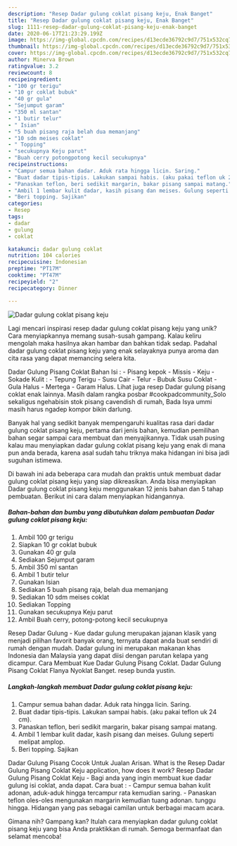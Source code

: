 ```yaml
---
description: "Resep Dadar gulung coklat pisang keju, Enak Banget"
title: "Resep Dadar gulung coklat pisang keju, Enak Banget"
slug: 1111-resep-dadar-gulung-coklat-pisang-keju-enak-banget
date: 2020-06-17T21:23:29.199Z
image: https://img-global.cpcdn.com/recipes/d13ecde36792c9d7/751x532cq70/dadar-gulung-coklat-pisang-keju-foto-resep-utama.jpg
thumbnail: https://img-global.cpcdn.com/recipes/d13ecde36792c9d7/751x532cq70/dadar-gulung-coklat-pisang-keju-foto-resep-utama.jpg
cover: https://img-global.cpcdn.com/recipes/d13ecde36792c9d7/751x532cq70/dadar-gulung-coklat-pisang-keju-foto-resep-utama.jpg
author: Minerva Brown
ratingvalue: 3.2
reviewcount: 8
recipeingredient:
- "100 gr terigu"
- "10 gr coklat bubuk"
- "40 gr gula"
- "Sejumput garam"
- "350 ml santan"
- "1 butir telur"
- " Isian"
- "5 buah pisang raja belah dua memanjang"
- "10 sdm meises coklat"
- " Topping"
- "secukupnya Keju parut"
- "Buah cerry potongpotong kecil secukupnya"
recipeinstructions:
- "Campur semua bahan dadar. Aduk rata hingga licin. Saring."
- "Buat dadar tipis-tipis. Lakukan sampai habis. (aku pakai teflon uk 24 cm)."
- "Panaskan teflon, beri sedikit margarin, bakar pisang sampai matang."
- "Ambil 1 lembar kulit dadar, kasih pisang dan meises. Gulung seperti melipat amplop."
- "Beri topping. Sajikan"
categories:
- Resep
tags:
- dadar
- gulung
- coklat

katakunci: dadar gulung coklat 
nutrition: 104 calories
recipecuisine: Indonesian
preptime: "PT17M"
cooktime: "PT47M"
recipeyield: "2"
recipecategory: Dinner

---
```



![Dadar gulung coklat pisang keju](https://img-global.cpcdn.com/recipes/d13ecde36792c9d7/751x532cq70/dadar-gulung-coklat-pisang-keju-foto-resep-utama.jpg)

Lagi mencari inspirasi resep dadar gulung coklat pisang keju yang unik? Cara menyiapkannya memang susah-susah gampang. Kalau keliru mengolah maka hasilnya akan hambar dan bahkan tidak sedap. Padahal dadar gulung coklat pisang keju yang enak selayaknya punya aroma dan cita rasa yang dapat memancing selera kita.

Dadar Gulung Pisang Coklat Bahan Isi : - Pisang kepok - Missis - Keju - Sokade Kulit : - Tepung Terigu - Susu Cair - Telur - Bubuk Susu Coklat - Gula Halus - Mertega - Garam Halus. Lihat juga resep Dadar gulung pisang coklat enak lainnya. Masih dalam rangka posbar #cookpadcommunity_Solo sekaligus ngehabisin stok pisang cavendish di rumah, Bada Isya ummi masih harus ngadep kompor bikin darlung.

Banyak hal yang sedikit banyak mempengaruhi kualitas rasa dari dadar gulung coklat pisang keju, pertama dari jenis bahan, kemudian pemilihan bahan segar sampai cara membuat dan menyajikannya. Tidak usah pusing kalau mau menyiapkan dadar gulung coklat pisang keju yang enak di mana pun anda berada, karena asal sudah tahu triknya maka hidangan ini bisa jadi suguhan istimewa.


Di bawah ini ada beberapa cara mudah dan praktis untuk membuat dadar gulung coklat pisang keju yang siap dikreasikan. Anda bisa menyiapkan Dadar gulung coklat pisang keju menggunakan 12 jenis bahan dan 5 tahap pembuatan. Berikut ini cara dalam menyiapkan hidangannya.

<!--inarticleads1-->

##### Bahan-bahan dan bumbu yang dibutuhkan dalam pembuatan Dadar gulung coklat pisang keju:

1. Ambil 100 gr terigu
1. Siapkan 10 gr coklat bubuk
1. Gunakan 40 gr gula
1. Sediakan Sejumput garam
1. Ambil 350 ml santan
1. Ambil 1 butir telur
1. Gunakan  Isian
1. Sediakan 5 buah pisang raja, belah dua memanjang
1. Sediakan 10 sdm meises coklat
1. Sediakan  Topping
1. Gunakan secukupnya Keju parut
1. Ambil Buah cerry, potong-potong kecil secukupnya


Resep Dadar Gulung - Kue dadar gulung merupakan jajanan klasik yang menjadi pilihan favorit banyak orang, ternyata dapat anda buat sendiri di rumah dengan mudah. Dadar gulung ini merupakan makanan khas Indonesia dan Malaysia yang dapat diisi dengan parutan kelapa yang dicampur. Cara Membuat Kue Dadar Gulung Pisang Coklat. Dadar Gulung Pisang Coklat Flanya Nyoklat Banget. resep bunda yustin. 

<!--inarticleads2-->

##### Langkah-langkah membuat Dadar gulung coklat pisang keju:

1. Campur semua bahan dadar. Aduk rata hingga licin. Saring.
1. Buat dadar tipis-tipis. Lakukan sampai habis. (aku pakai teflon uk 24 cm).
1. Panaskan teflon, beri sedikit margarin, bakar pisang sampai matang.
1. Ambil 1 lembar kulit dadar, kasih pisang dan meises. Gulung seperti melipat amplop.
1. Beri topping. Sajikan


Dadar Gulung Pisang Cocok Untuk Jualan Arisan. What is the Resep Dadar Gulung Pisang Coklat Keju application, how does it work? Resep Dadar Gulung Pisang Coklat Keju - Bagi anda yang ingin membuat kue dadar gulung isi coklat, anda dapat. Cara buat : - Campur semua bahan kulit adonan, aduk-aduk hingga tercampur rata kemudian saring. - Panaskan teflon oles-oles mengunakan margarin kemudian tuang adonan. tunggu hingga. Hidangan yang pas sebagai camilan untuk berbagai macam acara. 

Gimana nih? Gampang kan? Itulah cara menyiapkan dadar gulung coklat pisang keju yang bisa Anda praktikkan di rumah. Semoga bermanfaat dan selamat mencoba!
